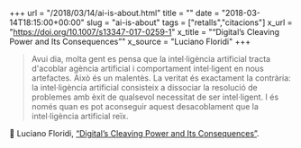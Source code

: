 +++
url = "/2018/03/14/ai-is-about.html"
title = ""
date = "2018-03-14T18:15:00+00:00"
slug = "ai-is-about"
tags = ["retalls","citacions"]
x_url = "https://doi.org/10.1007/s13347-017-0259-1"
x_title = "“Digital’s Cleaving Power and Its Consequences”"
x_source = "Luciano Floridi"
+++

> Avui dia, molta gent es pensa que la intel·ligència artificial tracta d'acoblar agència artificial i comportament intel·ligent en nous artefactes. Això és un malentès. La veritat és exactament la contrària: la intel·ligència artificial consisteix a dissociar la resolució de problemes amb èxit de qualsevol necessitat de ser intel·ligent. I és només quan es pot aconseguir aquest desacoblament que la intel·ligència artificial reïx.

📎 Luciano Floridi, [“Digital’s Cleaving Power and Its Consequences”](https://doi.org/10.1007/s13347-017-0259-1).

